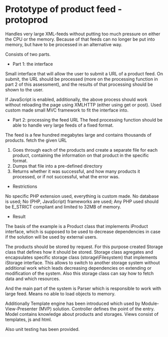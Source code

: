 # Prototype of product feed - protoprod

Handles very large XML-feeds without putting too much pressure on either the CPU or the memory. Because of that feeds can no longer be put into memory, but have to be processed in an alternative way.

Consists of two parts.

* Part 1: the interface

Small interface that will allow the user to submit a URL of a product feed. On submit, the URL should be processed (more on the processing function in part 2 of this assessment), and the results of that processing should be shown to the user.

If JavaScript is enabled, additionally, the above process should work without reloading the page using
XMLHTTP (either using get or post).
Used custom made small MVC framework to fit the interface into.

* Part 2: processing the feed URL
The feed processing function should be able to handle very large feeds of a fixed format.

The feed is a few hundred megabytes large and contains thousands of products. 
fetch the given URL
1. Goes through each of the products and create a separate file for each product, containing the information on that product in the specific format.
2. Dumps that file into a pre-defined directory
3. Returns whether it was successful, and how many products it processed, or if not successful, what the error was.

* Restrictions

No specific PHP extension used, everything is custom made.
No database is used;
No (PHP, JavaScript) frameworks are used;
Any PHP used should be E_STRICT compliant and limited to 32MB of memory.

* Result

The basis of the example is a Product class that implements iProduct interface, which is supposed to be used to decrease dependencies in case if the solution will be used by external users.

The products should be stored by request. For this purpose created Storage class that defines how it should be stored. Storage class agregates and encapsulates specific storage class (storage\Filesystem) that implements iStorage interface. This allows to switch to another storage system without additional work which leads decreasing dependencies on extending or modification of the system. Also this storage class can say how to fetch data and which resources.

And the main part of the system is Parser which is responsible to work with large feed. Means no able to load objects to memory.

Additionally Template engine has been introduced which used by Module-View-Presenter (MVP) solution.
Controller defines the point of the entry.
Model contains knowledge about products and storages.
Views consist of templates, js and html.

Also unit testing has been provided.